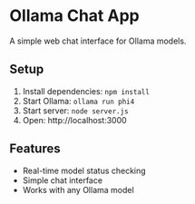 # Ollama Chat App

A simple web chat interface for Ollama models.

## Setup

1. Install dependencies: `npm install`
2. Start Ollama: `ollama run phi4`
3. Start server: `node server.js`
4. Open: http://localhost:3000

## Features

- Real-time model status checking
- Simple chat interface
- Works with any Ollama model